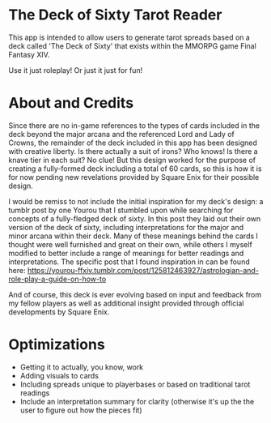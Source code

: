 # The Deck of Sixty Tarot Reader
This app is intended to allow users to generate tarot spreads based on a deck called 'The Deck of Sixty' that exists within the MMORPG game Final Fantasy XIV.

Use it just roleplay! Or just it just for fun!

# About and Credits
Since there are no in-game references to the types of cards included in the deck beyond the major arcana and the referenced Lord and Lady of Crowns, the remainder of the deck included in this app has been designed with creative liberty. Is there actually a suit of irons? Who knows! Is there a knave tier in each suit? No clue! But this design worked for the purpose of creating a fully-formed deck including a total of 60 cards, so this is how it is for now pending new revelations provided by Square Enix for their possible design.

I would be remiss to not include the initial inspiration for my deck's design: a tumblr post by one Yourou that I stumbled upon while searching for concepts of a fully-fledged deck of sixty. In this post they laid out their own version of the deck of sixty, including interpretations for the major and minor arcana within their deck. Many of these meanings behind the cards I thought were well furnished and great on their own, while others I myself modified to better include a range of meanings for better readings and interpretations. The specific post that I found inspiration in can be found here: https://yourou-ffxiv.tumblr.com/post/125812463927/astrologian-and-role-play-a-guide-on-how-to

And of course, this deck is ever evolving based on input and feedback from my fellow players as well as additional insight provided through official developments by Square Enix.

# Optimizations
* Getting it to actually, you know, work
* Adding visuals to cards
* Including spreads unique to playerbases or based on traditional tarot readings
* Include an interpretation summary for clarity (otherwise it's up the the user to figure out how the pieces fit)
